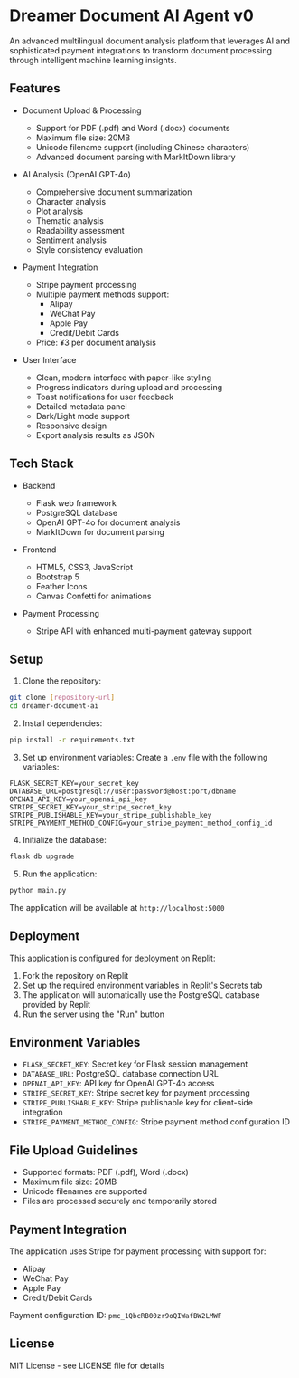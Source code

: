 # Dreamer Document AI Agent v0

An advanced multilingual document analysis platform that leverages AI and sophisticated payment integrations to transform document processing through intelligent machine learning insights.

## Features

- Document Upload & Processing
  - Support for PDF (.pdf) and Word (.docx) documents
  - Maximum file size: 20MB
  - Unicode filename support (including Chinese characters)
  - Advanced document parsing with MarkItDown library

- AI Analysis (OpenAI GPT-4o)
  - Comprehensive document summarization
  - Character analysis
  - Plot analysis
  - Thematic analysis
  - Readability assessment
  - Sentiment analysis
  - Style consistency evaluation

- Payment Integration
  - Stripe payment processing
  - Multiple payment methods support:
    - Alipay
    - WeChat Pay
    - Apple Pay
    - Credit/Debit Cards
  - Price: ¥3 per document analysis

- User Interface
  - Clean, modern interface with paper-like styling
  - Progress indicators during upload and processing
  - Toast notifications for user feedback
  - Detailed metadata panel
  - Dark/Light mode support
  - Responsive design
  - Export analysis results as JSON

## Tech Stack

- Backend
  - Flask web framework
  - PostgreSQL database
  - OpenAI GPT-4o for document analysis
  - MarkItDown for document parsing

- Frontend
  - HTML5, CSS3, JavaScript
  - Bootstrap 5
  - Feather Icons
  - Canvas Confetti for animations

- Payment Processing
  - Stripe API with enhanced multi-payment gateway support

## Setup

1. Clone the repository:
```bash
git clone [repository-url]
cd dreamer-document-ai
```

2. Install dependencies:
```bash
pip install -r requirements.txt
```

3. Set up environment variables:
Create a `.env` file with the following variables:
```
FLASK_SECRET_KEY=your_secret_key
DATABASE_URL=postgresql://user:password@host:port/dbname
OPENAI_API_KEY=your_openai_api_key
STRIPE_SECRET_KEY=your_stripe_secret_key
STRIPE_PUBLISHABLE_KEY=your_stripe_publishable_key
STRIPE_PAYMENT_METHOD_CONFIG=your_stripe_payment_method_config_id
```

4. Initialize the database:
```bash
flask db upgrade
```

5. Run the application:
```bash
python main.py
```

The application will be available at `http://localhost:5000`

## Deployment

This application is configured for deployment on Replit:

1. Fork the repository on Replit
2. Set up the required environment variables in Replit's Secrets tab
3. The application will automatically use the PostgreSQL database provided by Replit
4. Run the server using the "Run" button

## Environment Variables

- `FLASK_SECRET_KEY`: Secret key for Flask session management
- `DATABASE_URL`: PostgreSQL database connection URL
- `OPENAI_API_KEY`: API key for OpenAI GPT-4o access
- `STRIPE_SECRET_KEY`: Stripe secret key for payment processing
- `STRIPE_PUBLISHABLE_KEY`: Stripe publishable key for client-side integration
- `STRIPE_PAYMENT_METHOD_CONFIG`: Stripe payment method configuration ID

## File Upload Guidelines

- Supported formats: PDF (.pdf), Word (.docx)
- Maximum file size: 20MB
- Unicode filenames are supported
- Files are processed securely and temporarily stored

## Payment Integration

The application uses Stripe for payment processing with support for:
- Alipay
- WeChat Pay
- Apple Pay
- Credit/Debit Cards

Payment configuration ID: `pmc_1QbcRB00zr9oQIWafBW2LMWF`

## License

MIT License - see LICENSE file for details
